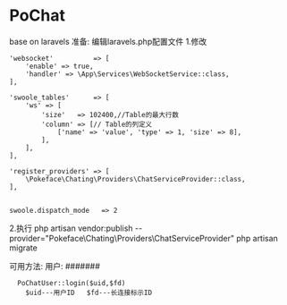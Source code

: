 # PoChat
base on laravels
准备:
  编辑laravels.php配置文件
  1.修改   
  
    'websocket'          => [
        'enable' => true,
        'handler' => \App\Services\WebSocketService::class,
    ],
    
    'swoole_tables'      => [
        'ws' => [
            'size'   => 102400,//Table的最大行数
            'column' => [// Table的列定义
                ['name' => 'value', 'type' => 1, 'size' => 8],
            ],
        ],
    ],
    
    'register_providers' => [
        \Pokeface\Chating\Providers\ChatServiceProvider::class,
    ],
    
    
    swoole.dispatch_mode   => 2
  2.执行
    php artisan vendor:publish --provider="Pokeface\Chating\Providers\ChatServiceProvider"
    php artisan migrate


可用方法:
  用户:
    #######
      
      PoChatUser::login($uid,$fd)
        $uid---用户ID   $fd---长连接标示ID
        
     
    
  
